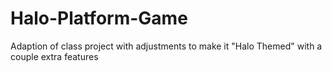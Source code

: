 # Halo-Platform-Game
Adaption of class project with adjustments to make it "Halo Themed" with a couple extra features
